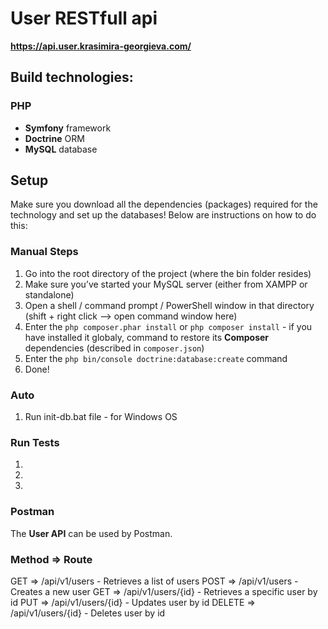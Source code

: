 # User RESTfull api

**https://api.user.krasimira-georgieva.com/**

## Build technologies:

### PHP
* **Symfony** framework
* **Doctrine** ORM
* **MySQL** database

## Setup
Make sure you download all the dependencies (packages) required for the technology and set up the databases! Below are instructions on how to do this:

### Manual Steps
1. Go into the root directory of the project (where the bin folder resides)
2. Make sure you’ve started your MySQL server (either from XAMPP or standalone)
3. Open a shell / command prompt / PowerShell window in that directory (shift + right click --> open command window here)
4. Enter the `php composer.phar install` or `php composer install` - if you have installed it globaly, command to restore its **Composer** dependencies (described in `composer.json`)
5. Enter the `php bin/console doctrine:database:create` command
6. Done!

### Auto
1. Run init-db.bat file - for Windows OS

### Run Tests

1.
2.
3.

### Postman
The **User API** can be used by Postman.

### Method => Route
GET		=>  /api/v1/users - Retrieves a list of users
POST	=>	/api/v1/users - Creates a new user
GET 	=>	/api/v1/users/{id} - Retrieves a specific user by id
PUT		=>	/api/v1/users/{id} - Updates user by id
DELETE	=>	/api/v1/users/{id} - Deletes user by id